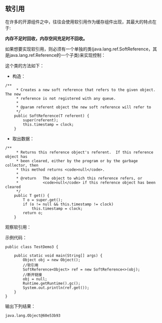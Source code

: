 ## 软引用

在许多的开源组件之中，往往会使用软引用作为缓存组件出现，其最大的特点在于:

**内存不足时回收，内存空间充足时不回收。**

如果想要实现软引用，则必须有一个单独的类(java.lang.ref.SoftReference，其是java.lang.ref.Reference的一个子类)来实现控制：

这个类的方法如下：

- 构造：

```
/**
     * Creates a new soft reference that refers to the given object.  The new
     * reference is not registered with any queue.
     *
     * @param referent object the new soft reference will refer to
     */
    public SoftReference(T referent) {
        super(referent);
        this.timestamp = clock;
    } 
```

- 取出数据：

```
/**
     * Returns this reference object's referent.  If this reference object has
     * been cleared, either by the program or by the garbage collector, then
     * this method returns <code>null</code>.
     *
     * @return   The object to which this reference refers, or
     *           <code>null</code> if this reference object has been cleared
     */
    public T get() {
        T o = super.get();
        if (o != null && this.timestamp != clock)
            this.timestamp = clock;
        return o;
    }
```

观察软引用：

示例代码：

```
public class TestDemo3 {

    public static void main(String[] args) {
        Object obj = new Object();
        //软引用
        SoftReference<Object> ref = new SoftReference<>(obj);
        //断开链接
        obj = null;
        Runtime.getRuntime().gc();
        System.out.println(ref.get());
    }
}
```

输出下列结果：

```
java.lang.Object@60e53b93
```